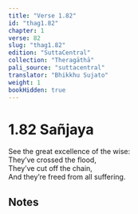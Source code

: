 ```yaml
---
title: "Verse 1.82"
id: "thag1.82"
chapter: 1
verse: 82
slug: "thag1.82"
edition: "SuttaCentral"
collection: "Theragāthā"
pali_source: "suttacentral"
translator: "Bhikkhu Sujato"
weight: 1
bookHidden: true
---
```


# 1.82 Sañjaya  

See the great excellence of the wise:  
They’ve crossed the flood,  
They’ve cut off the chain,  
And they’re freed from all suffering.

## Notes